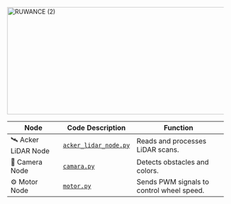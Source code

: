 
<img width="1500" height="250" alt="RUWANCE (2)" src="https://github.com/user-attachments/assets/10f658cb-d22f-4940-ad4e-0b69bbb77b3e" />

<br>


| Node | Code Description | Function |
|------|------|-----------|
| 🛰️ Acker LiDAR Node | [`acker_lidar_node.py`](./acker_lidar_node/acker_lidar_node.py) | Reads and processes LiDAR scans. |
| 🎥 Camera Node | [`camara.py`](./camara/camara.py) | Detects obstacles and colors. |
| ⚙️ Motor Node | [`motor.py`](./motor/motor.py) | Sends PWM signals to control wheel speed. |
